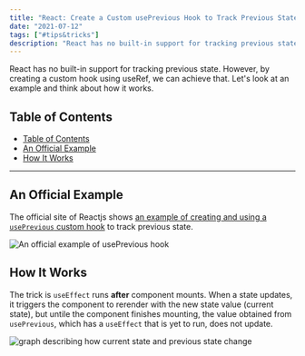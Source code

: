 ```yaml
---
title: "React: Create a Custom usePrevious Hook to Track Previous State"
date: "2021-07-12"
tags: ["#tips&tricks"]
description: "React has no built-in support for tracking previous state. However, by creating a custom hook using useRef, we can achieve that."
---
```


React has no built-in support for tracking previous state. However, by creating a custom hook using useRef, we can achieve that. Let's look at an example and think about how it works.

## Table of Contents

- [Table of Contents](#table-of-contents)
- [An Official Example](#an-official-example)
- [How It Works](#how-it-works)

---

## An Official Example

The official site of Reactjs shows [an example of creating and using a `usePrevious` custom hook](https://reactjs.org/docs/hooks-faq.html#how-to-get-the-previous-props-or-state) to track previous state.

![An official example of usePrevious hook](/images/post-images/react-useprevious.png)

## How It Works

The trick is `useEffect` runs **after** component mounts. When a state updates, it triggers the component to rerender with the new state value (current state), but untile the component finishes mounting, the value obtained from `usePrevious`, which has a `useEffect` that is yet to run, does not update.

![graph describing how current state and previous state change](/images/post-images/react-useprevious-graph.png)